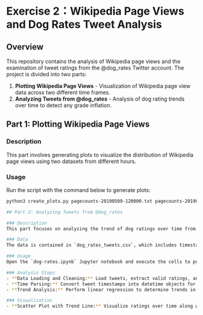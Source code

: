 # Exercise 2：Wikipedia Page Views and Dog Rates Tweet Analysis

## Overview
This repository contains the analysis of Wikipedia page views and the examination of tweet ratings from the @dog_rates Twitter account. The project is divided into two parts:
1. **Plotting Wikipedia Page Views** - Visualization of Wikipedia page view data across two different time frames.
2. **Analyzing Tweets from @dog_rates** - Analysis of dog rating trends over time to detect any grade inflation.

## Part 1: Plotting Wikipedia Page Views

### Description
This part involves generating plots to visualize the distribution of Wikipedia page views using two datasets from different hours.

### Usage
Run the script with the command below to generate plots:
```bash
python3 create_plots.py pagecounts-20190509-120000.txt pagecounts-20190509-130000.txt

## Part 2: Analyzing Tweets from @dog_rates

### Description
This part focuses on analyzing the trend of dog ratings over time from tweets collected from the @dog_rates Twitter account.

### Data
The data is contained in `dog_rates_tweets.csv`, which includes timestamps and ratings extracted from the tweets.

### Usage
Open the `dog-rates.ipynb` Jupyter notebook and execute the cells to perform the analysis and generate the plots.

### Analysis Steps
- **Data Loading and Cleaning:** Load tweets, extract valid ratings, and remove outliers.
- **Time Parsing:** Convert tweet timestamps into datetime objects for analysis.
- **Trend Analysis:** Perform linear regression to determine trends in dog ratings over time.

### Visualization
- **Scatter Plot with Trend Line:** Visualize ratings over time along with a linear trend line to assess rating inflation.
